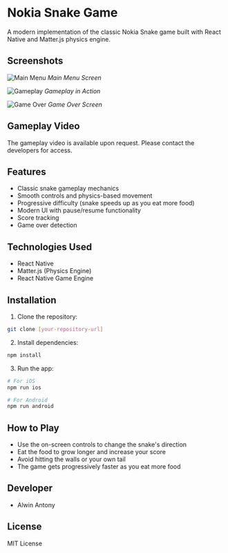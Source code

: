 # Nokia Snake Game

A modern implementation of the classic Nokia Snake game built with React Native and Matter.js physics engine.

## Screenshots

![Main Menu](screenshots/main-menu.png)
*Main Menu Screen*

![Gameplay](screenshots/gameplay.png)
*Gameplay in Action*

![Game Over](screenshots/game-over.png)
*Game Over Screen*

## Gameplay Video

The gameplay video is available upon request. Please contact the developers for access.

## Features

- Classic snake gameplay mechanics
- Smooth controls and physics-based movement
- Progressive difficulty (snake speeds up as you eat more food)
- Modern UI with pause/resume functionality
- Score tracking
- Game over detection

## Technologies Used

- React Native
- Matter.js (Physics Engine)
- React Native Game Engine

## Installation

1. Clone the repository:
```bash
git clone [your-repository-url]
```

2. Install dependencies:
```bash
npm install
```

3. Run the app:
```bash
# For iOS
npm run ios

# For Android
npm run android
```

## How to Play

- Use the on-screen controls to change the snake's direction
- Eat the food to grow longer and increase your score
- Avoid hitting the walls or your own tail
- The game gets progressively faster as you eat more food

## Developer

- Alwin Antony

## License

MIT License 